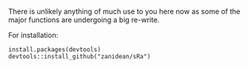 There is unlikely anything of much use to you here now as some of the major functions are undergoing a big re-write. 

For installation: 
```{r}
install.packages(devtools)
devtools::install_github("zanidean/sRa")
```
